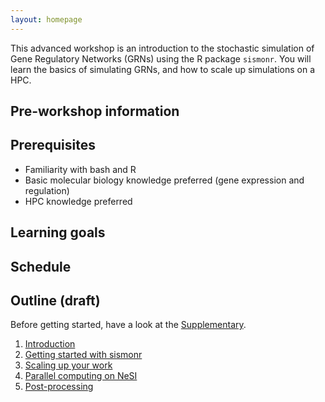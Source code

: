 ```yaml
---
layout: homepage
---
```


This advanced workshop is an introduction to the stochastic simulation of Gene Regulatory Networks (GRNs) using the R package `sismonr`. You will learn the basics of simulating GRNs, and how to scale up simulations on a HPC.

## Pre-workshop information

## Prerequisites

- Familiarity with bash and R
- Basic molecular biology knowledge preferred (gene expression and regulation)
- HPC knowledge preferred

## Learning goals

## Schedule

## Outline (draft)

Before getting started, have a look at the [Supplementary](./workshop_material/10_supplementary.md).

1. [Introduction](./workshop_material/01_introduction.md)
2. [Getting started with sismonr](./workshop_material/02_getting_started_sismonr.md)
3. [Scaling up your work](./workshop_material/03_scaling_up.html)
4. [Parallel computing on NeSI](./workshop_material/04_parallel_computing.html)
5. [Post-processing](./workshop_material/05_post_processing.html)
